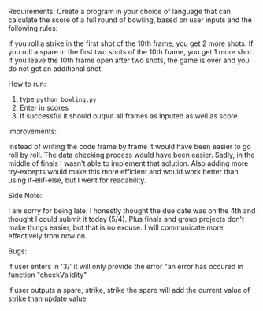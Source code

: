 
Requirements:
Create a program in your choice of language that can calculate the score of a full round of bowling, based on user inputs and the following rules:

If you roll a strike in the first shot of the 10th frame, you get 2 more shots.
If you roll a spare in the first two shots of the 10th frame, you get 1 more shot.
If you leave the 10th frame open after two shots, the game is over and you do not get an additional shot.

How to run:
1) type `python bowling.py`
2) Enter in scores
3) If successful it should output all frames as inputed as well as score.

Improvements:

Instead of writing the code frame by frame it would have been easier to go roll by roll. The data checking process would have been easier. Sadly, in the middle of finals I wasn't able to implement that solution. Also adding more try-excepts would make this more efficient and would work better than using if-elif-else, but I went for readability.


Side Note:

I am sorry for being late. I honestly thought the due date was on the 4th and thought I could submit it today (5/4). Plus finals and group projects don't make things easier, but that is no excuse. I will communicate more effectively from now on. 

Bugs:

if user enters in '3/' it will only provide the error "an error has occured in function "checkValidity"

if user outputs a spare, strike, strike the spare will add the current value of strike than update value